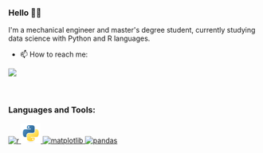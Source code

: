 ### Hello :wave::smile:
I'm a mechanical engineer and master's degree student, currently studying data science with Python and R languages.


- 📫 How to reach me:

[<img src="https://img.shields.io/badge/linkedin-%230077B5.svg?&style=for-the-badge&logo=linkedin&logoColor=black" />](https://www.linkedin.com/in/souza-bryanw/)

<br>
<h3 align="left">Languages and Tools:</h3>
<p align="left">  <a href="https://www.r-project.org/" target="_blank"> <img src="https://www.r-project.org/Rlogo.png" alt="r" width="40" height="40"/> </a> <a href="https://www.python.org" target="_blank"> <img src="https://raw.githubusercontent.com/devicons/devicon/master/icons/python/python-original.svg" alt="python" width="40" height="40"/> <a href="https://matplotlib.org/" target="_blank"> <img src="https://matplotlib.org/_static/logo2_compressed.svg" alt="matplotlib" width="40" height="40"/> </a> <a href="https://pandas.pydata.org/docs/" target="_blank"> <img src="https://upload.wikimedia.org/wikipedia/commons/e/ed/Pandas_logo.svg" alt="pandas" width="40" height="40"/> </a> <a href="https://numpy.org/" target="_blank">
